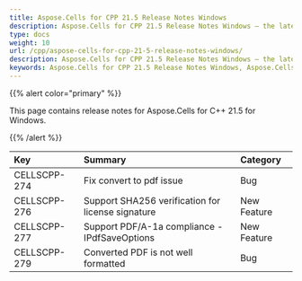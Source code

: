 ```yaml
---
title: Aspose.Cells for CPP 21.5 Release Notes Windows
description: Aspose.Cells for CPP 21.5 Release Notes Windows – the latest updates and fixes.
type: docs
weight: 10
url: /cpp/aspose-cells-for-cpp-21-5-release-notes-windows/
description: Aspose.Cells for CPP 21.5 Release Notes Windows – the latest enhancements, new features, and fixes.
keywords: Aspose.Cells for CPP 21.5 Release Notes Windows, Aspose.Cells for CPP 21.5 Windows updates and fixes
---
```


{{% alert color="primary" %}}

This page contains release notes for Aspose.Cells for C++ 21.5 for Windows.

{{% /alert %}}

|**Key**|**Summary**|**Category**|
| :- | :- | :- |
|CELLSCPP-274|Fix convert to pdf issue  |Bug|
|CELLSCPP-276|Support SHA256 verification for license signature |New Feature|
|CELLSCPP-277|Support PDF/A-1a compliance - IPdfSaveOptions |New Feature|
|CELLSCPP-279|Converted PDF is not well formatted |Bug|